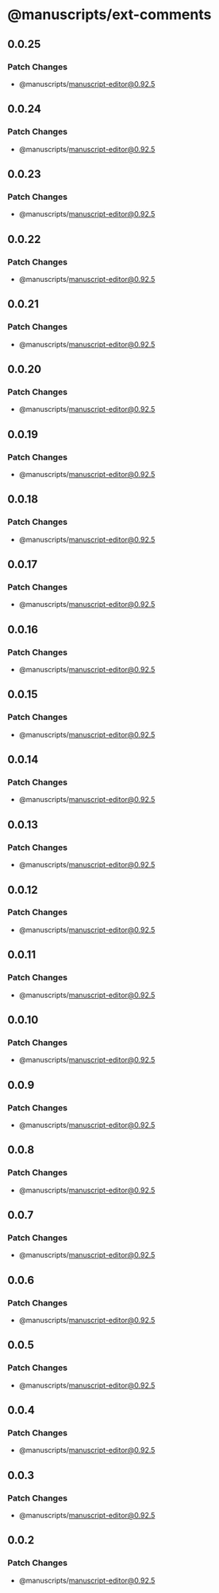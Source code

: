 # @manuscripts/ext-comments

## 0.0.25

### Patch Changes

- @manuscripts/manuscript-editor@0.92.5

## 0.0.24

### Patch Changes

- @manuscripts/manuscript-editor@0.92.5

## 0.0.23

### Patch Changes

- @manuscripts/manuscript-editor@0.92.5

## 0.0.22

### Patch Changes

- @manuscripts/manuscript-editor@0.92.5

## 0.0.21

### Patch Changes

- @manuscripts/manuscript-editor@0.92.5

## 0.0.20

### Patch Changes

- @manuscripts/manuscript-editor@0.92.5

## 0.0.19

### Patch Changes

- @manuscripts/manuscript-editor@0.92.5

## 0.0.18

### Patch Changes

- @manuscripts/manuscript-editor@0.92.5

## 0.0.17

### Patch Changes

- @manuscripts/manuscript-editor@0.92.5

## 0.0.16

### Patch Changes

- @manuscripts/manuscript-editor@0.92.5

## 0.0.15

### Patch Changes

- @manuscripts/manuscript-editor@0.92.5

## 0.0.14

### Patch Changes

- @manuscripts/manuscript-editor@0.92.5

## 0.0.13

### Patch Changes

- @manuscripts/manuscript-editor@0.92.5

## 0.0.12

### Patch Changes

- @manuscripts/manuscript-editor@0.92.5

## 0.0.11

### Patch Changes

- @manuscripts/manuscript-editor@0.92.5

## 0.0.10

### Patch Changes

- @manuscripts/manuscript-editor@0.92.5

## 0.0.9

### Patch Changes

- @manuscripts/manuscript-editor@0.92.5

## 0.0.8

### Patch Changes

- @manuscripts/manuscript-editor@0.92.5

## 0.0.7

### Patch Changes

- @manuscripts/manuscript-editor@0.92.5

## 0.0.6

### Patch Changes

- @manuscripts/manuscript-editor@0.92.5

## 0.0.5

### Patch Changes

- @manuscripts/manuscript-editor@0.92.5

## 0.0.4

### Patch Changes

- @manuscripts/manuscript-editor@0.92.5

## 0.0.3

### Patch Changes

- @manuscripts/manuscript-editor@0.92.5

## 0.0.2

### Patch Changes

- @manuscripts/manuscript-editor@0.92.5
